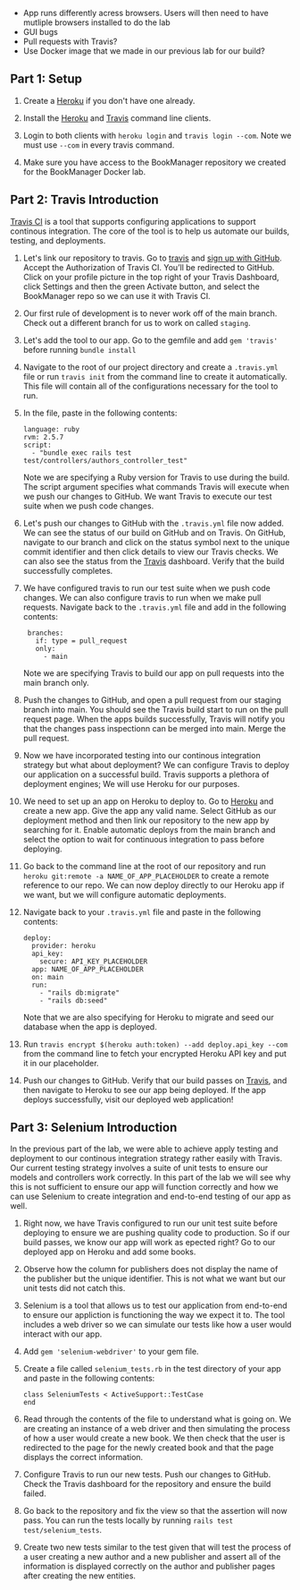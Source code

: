 * App runs differently acress browsers. Users will then need to have mutliple browsers installed to do the lab
* GUI bugs 
* Pull requests with Travis?
* Use Docker image that we made in our previous lab for our build?


## Part 1: Setup 

1. Create a [Heroku](https://www.heroku.com) if you don't have one already. 

2. Install the [Heroku](https://devcenter.heroku.com/articles/heroku-cli) and [Travis](https://github.com/travis-ci/travis.rb#readme) command line clients. 

3. Login to both clients with `heroku login` and `travis login --com`. Note we must use `--com` in every travis command.

4. Make sure you have access to the BookManager repository we created for the BookManager Docker lab.

## Part 2: Travis Introduction 

[Travis CI](https://www.travis-ci.com) is a tool that supports configuring applications to support continous integration. The core of the tool is to help us automate our builds, testing, and deployments. 

1. Let's link our repository to travis. Go to [travis](https://travis-ci.com/) and [sign up with GitHub](https://travis-ci.com/signin). Accept the Authorization of Travis CI. You’ll be redirected to GitHub. Click on your profile picture in the top right of your Travis Dashboard, click Settings and then the green Activate button, and select the BookManager repo so we can use it with Travis CI.

1. Our first rule of development is to never work off of the main branch. Check out a different branch for us to work on called `staging`. 

2. Let's add the tool to our app. Go to the gemfile and add `gem 'travis'` before running `bundle install` 

3. Navigate to the root of our project directory and create a `.travis.yml` file or run `travis init` from the command line to create it automatically. This file will contain all of the configurations necessary for the tool to run.

4. In the file, paste in the following contents: 

	```
	language: ruby
	rvm: 2.5.7
	script:
	  - "bundle exec rails test test/controllers/authors_controller_test"
	```
	Note we are specifying a Ruby version for Travis to use during the build. The script argument specifies what commands Travis will execute when we push our changes to GitHub. We want Travis to execute our test suite when we push code changes.
	
5. Let's push our changes to GitHub with the `.travis.yml` file now added. We can see the status of our build on GitHub and on Travis. On GitHub, navigate to our branch and click on the status symbol next to the unique commit identifier and then click details to view our Travis checks. We can also see the status from the [Travis](https://travis-ci.com) dashboard. Verify that the build successfully completes.

6. We have configured travis to run our test suite when we push code changes. We can also configure travis to run when we make pull requests. Navigate back to the `.travis.yml` file and add in the following contents: 

   ```
	branches:
	  if: type = pull_request
	  only: 
	    - main
	```
	Note we are specifying Travis to build our app on pull requests into the main branch only.
	
10. Push the changes to GitHub, and open a pull request from our staging branch into main. You should see the Travis build start to run on the pull request page. When the apps builds successfully, Travis will notify you that the changes pass inspectionn can be merged into main. Merge the pull request.

6. Now we have incorporated testing into our continous integration strategy but what about deployment? We can configure Travis to deploy our application on a successful build. Travis supports a plethora of deployment engines; We will use Heroku for our purposes. 

7. We need to set up an app on Heroku to deploy to. Go to [Heroku](www.heroku.com) and create a new app. Give the app any valid name. Select GitHub as our deployment method and then link our repository to the new app by searching for it. Enable automatic deploys from the main branch and select the option to wait for continuous integration to pass before deploying.

8. Go back to the command line at the root of our repository and run `heroku git:remote -a NAME_OF_APP_PLACEHOLDER` to create a remote reference to our repo. We can now deploy directly to our Heroku app if we want, but we will configure automatic deployments.

9. Navigate back to your `.travis.yml` file and paste in the following contents:
	
	```
	deploy:
	  provider: heroku
	  api_key: 
	    secure: API_KEY_PLACEHOLDER
	  app: NAME_OF_APP_PLACEHOLDER
	  on: main
	  run:
	    - "rails db:migrate"
	    - "rails db:seed"
	```
	Note that we are also specifying for Heroku to migrate and seed our database when the app is deployed.
	

7. Run `travis encrypt $(heroku auth:token) --add deploy.api_key --com` from the command line to fetch your encrypted Heroku API key and put it in our placeholder.

8. Push our changes to GitHub. Verify that our build passes on [Travis](https://travis-ci.org), and then navigate to Heroku to see our app being deployed. If the app deploys successfully, visit our deployed web application!

## Part 3: Selenium Introduction

In the previous part of the lab, we were able to achieve apply testing and deployment to our continous integration strategy rather easily with Travis. Our current testing strategy involves a suite of unit tests to ensure our models and controllers work correctly. In this part of the lab we will see why this is not sufficient to ensure our app will function correctly and how we can use Selenium to create integration and end-to-end testing of our app as well. 

1. Right now, we have Travis configured to run our unit test suite before deploying to ensure we are pushing quality code to production. So if our build passes, we know our app will work as epected right? Go to our deployed app on Heroku and add some books. 

2. Observe how the column for publishers does not display the name of the publisher but the unique identifier. This is not what we want but our unit tests did not catch this. 

3. Selenium is a tool that allows us to test our application from end-to-end to ensure our appliction is functioning the way we expect it to. The tool includes a web driver so we can simulate our tests like how a user would interact with our app.

4. Add `gem 'selenium-webdriver'` to your gem file. 

5. Create a file called `selenium_tests.rb` in the test directory of your app and paste in the following contents: 

	```
   class SeleniumTests < ActiveSupport::TestCase
   end 

	```
	
6. Read through the contents of the file to understand what is going on. We are creating an instance of a web driver and then simulating the process of how a user would create a new book. We then check that the user is redirected to the page for the newly created book and that the page displays the correct information. 

7. Configure Travis to run our new tests. Push our changes to GitHub. Check the Travis dashboard for the repository and ensure the build failed. 

8. Go back to the repository and fix the view so that the assertion will now pass. You can run the tests locally by running `rails test test/selenium_tests`.

7. Create two new tests similar to the test given that will test the process of a user creating a new author and a new publisher and assert all of the information is displayed correctly on the author and publisher pages after creating the new entities.  

















